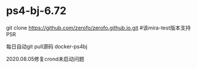 # ps4-bj-6.72

git clone https://github.com/zerofo/zerofo.github.io.git
#该mira-test版本支持P5R

每日自动git pull源码
docker-ps4bj

2020.08.05修复crond未启动问题
